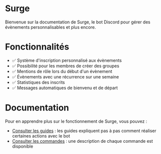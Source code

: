 # Surge

Bienvenue sur la documentation de Surge, le bot Discord pour gérer des évènements personnalisables et plus encore.

# Fonctionnalités

- ✅ Système d'inscription personnalisé aux évènements
- ✅ Possibilité pour les membres de créer des groupes
- ✅ Mentions de rôle lors du début d'un évènement
- ✅ Évènements avec une récurrence sur une semaine
- ✅ Statistiques des inscrits
- ✅ Messages automatiques de bienvenu et de départ

# Documentation

Pour en apprendre plus sur le fonctionnement de Surge, vous pouvez :

- [Consulter les guides](/guides/) : les guides expliquent pas à pas comment réaliser certaines actions avec le bot
- [Consulter les commandes](/commandes/) : une description de chaque commande est disponible 